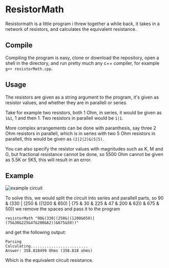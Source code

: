 # ResistorMath
Resistormath is a little program i threw together a while back, it takes in a network of resistors, and calculates the equivalent resistance.

## Compile
Compiling the program is easy, clone or download the repository, open a shell in the directory, and run pretty much any c++ compiler, for example `g++ resistorMath.cpp`.

## Usage
The resistors are given as a string argument to the program, it's given as resistor values, and whether they are in parallell or series.

Take for example two resistors, both 1 Ohm, in series, it would be given as `1&1`, 1 and then 1. Two resistors in parallell would be `1|1`.

More complex arrangements can be done with paranthesis, say three 2 Ohm resistors in parallell, which is in series with two 5 Ohm resistors in parallell, this would be given as `(2|2|2)&(5|5)`.

You can also specify the resistor values with magnitudes such as K, M and G, but fractional resistance cannot be done, so 5500 Ohm cannot be given as 5.5K or 5K5, this will result in an error.

## Example
![example circuit](http://media.cheggcdn.com/media/92b/92b56e64-0328-43c6-a50b-95044298a278/image)

To solve this, we would split the circuit into series and parallell parts, so
90 & (330 | (250 & ((1200 & 650) | (75 & 30 & 225 & 47 & 200 & 62)) & 675 & 50))
we remove the spaces and pass it to the program

```
resistorMath "90&(330|(250&((1200&650)|(75&30&225&47&200&62))&675&50))"
```

and get the following output:

```
Parsing
Calculating.........................
Answer: 358.818499 Ohms (358.818 ohms)
```

Which is the equivalent circuit resistance.
